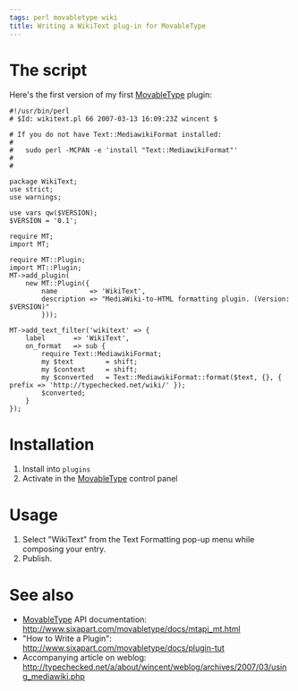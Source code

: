 ```yaml
---
tags: perl movabletype wiki
title: Writing a WikiText plug-in for MovableType
---
```


# The script

Here's the first version of my first [MovableType](/wiki/MovableType) plugin:

    #!/usr/bin/perl
    # $Id: wikitext.pl 66 2007-03-13 16:09:23Z wincent $

    # If you do not have Text::MediawikiFormat installed:
    #
    #   sudo perl -MCPAN -e 'install "Text::MediawikiFormat"'
    #
    #

    package WikiText;
    use strict;
    use warnings;

    use vars qw($VERSION);
    $VERSION = '0.1';

    require MT;
    import MT;

    require MT::Plugin;
    import MT::Plugin;
    MT->add_plugin(
        new MT::Plugin({
            name        => 'WikiText',
            description => "MediaWiki-to-HTML formatting plugin. (Version: $VERSION)"
            }));

    MT->add_text_filter('wikitext' => {
        label       => 'WikiText',
        on_format   => sub {
            require Text::MediawikiFormat;
            my $text        = shift;
            my $context     = shift;
            my $converted   = Text::MediawikiFormat::format($text, {}, { prefix => 'http://typechecked.net/wiki/' });
            $converted;
        }
    });

# Installation

1.  Install into `plugins`
2.  Activate in the [MovableType](/wiki/MovableType) control panel

# Usage

1.  Select "WikiText" from the Text Formatting pop-up menu while composing your entry.
2.  Publish.

# See also

-   [MovableType](/wiki/MovableType) API documentation: <http://www.sixapart.com/movabletype/docs/mtapi_mt.html>
-   "How to Write a Plugin": <http://www.sixapart.com/movabletype/docs/plugin-tut>
-   Accompanying article on weblog: <http://typechecked.net/a/about/wincent/weblog/archives/2007/03/using_mediawiki.php>
